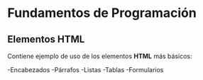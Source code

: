 # Fundamentos de Programación

## Elementos HTML
Contiene ejemplo de uso de los elementos **HTML** más básicos:

-Encabezados
-Párrafos
-Listas
-Tablas
-Formularios